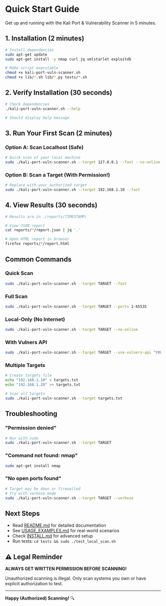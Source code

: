 # Quick Start Guide

Get up and running with the Kali Port & Vulnerability Scanner in 5 minutes.

## 1. Installation (2 minutes)

```bash
# Install dependencies
sudo apt-get update
sudo apt-get install -y nmap curl jq xmlstarlet exploitdb

# Make script executable
chmod +x kali-port-vuln-scanner.sh
chmod +x lib/*.sh lib/*.py tests/*.sh
```

## 2. Verify Installation (30 seconds)

```bash
# Check dependencies
./kali-port-vuln-scanner.sh --help

# Should display help message
```

## 3. Run Your First Scan (2 minutes)

### Option A: Scan Localhost (Safe)

```bash
# Quick scan of your local machine
sudo ./kali-port-vuln-scanner.sh --target 127.0.0.1 --fast --no-online
```

### Option B: Scan a Target (With Permission!)

```bash
# Replace with your authorized target
sudo ./kali-port-vuln-scanner.sh --target 192.168.1.10 --fast
```

## 4. View Results (30 seconds)

```bash
# Results are in ./reports/TIMESTAMP/

# View JSON report
cat reports/*/report.json | jq '.'

# Open HTML report in browser
firefox reports/*/report.html
```

## Common Commands

### Quick Scan
```bash
sudo ./kali-port-vuln-scanner.sh --target TARGET --fast
```

### Full Scan
```bash
sudo ./kali-port-vuln-scanner.sh --target TARGET --ports 1-65535
```

### Local-Only (No Internet)
```bash
sudo ./kali-port-vuln-scanner.sh --target TARGET --no-online
```

### With Vulners API
```bash
sudo ./kali-port-vuln-scanner.sh --target TARGET --use-vulners-api "YOUR_KEY"
```

### Multiple Targets
```bash
# Create targets file
echo "192.168.1.10" > targets.txt
echo "192.168.1.20" >> targets.txt

# Scan all targets
sudo ./kali-port-vuln-scanner.sh --target targets.txt
```

## Troubleshooting

### "Permission denied"
```bash
# Run with sudo
sudo ./kali-port-vuln-scanner.sh --target TARGET
```

### "Command not found: nmap"
```bash
sudo apt-get install nmap
```

### "No open ports found"
```bash
# Target may be down or firewalled
# Try with verbose mode
sudo ./kali-port-vuln-scanner.sh --target TARGET --verbose
```

## Next Steps

- Read [README.md](README.md) for detailed documentation
- See [USAGE_EXAMPLES.md](USAGE_EXAMPLES.md) for real-world scenarios
- Check [INSTALL.md](INSTALL.md) for advanced setup
- Run tests: `cd tests && sudo ./test_local_scan.sh`

## ⚠️ Legal Reminder

**ALWAYS GET WRITTEN PERMISSION BEFORE SCANNING!**

Unauthorized scanning is illegal. Only scan systems you own or have explicit authorization to test.

---

**Happy (Authorized) Scanning!** 🔍

